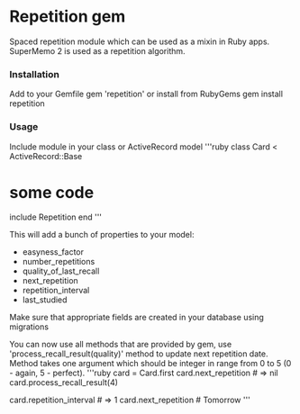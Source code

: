 # Repetition gem
Spaced repetition module which can be used as a mixin in Ruby apps. SuperMemo 2 is used as a repetition algorithm.

### Installation
Add to your Gemfile
	gem 'repetition'
or install from RubyGems
	gem install repetition

### Usage
Include module in your class or ActiveRecord model
'''ruby
class Card < ActiveRecord::Base
  # some code
  include Repetition
end
'''

This will add a bunch of properties to your model:
* easyness_factor
* number_repetitions
* quality_of_last_recall
* next_repetition
* repetition_interval
* last_studied

Make sure that appropriate fields are created in your database using migrations

You can now use all methods that are provided by gem, use 'process_recall_result(quality)' method to update next repetition date. Method takes one argument which should be integer in range from 0 to 5 (0 - again, 5 - perfect).
'''ruby
card = Card.first
card.next_repetition # => nil
card.process_recall_result(4)

card.repetition_interval # => 1
card.next_repetition # Tomorrow
'''